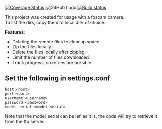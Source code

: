 [![Coverage Status](https://coveralls.io/repos/github/dutchbot/FoscamBackupper/badge.svg?branch=develop)](https://coveralls.io/github/dutchbot/FoscamBackupper?branch=develop)
![GitHub Logo](https://travis-ci.org/dutchbot/FoscamBackupper.svg?branch=master)
[![Build status](https://ci.appveyor.com/api/projects/status/pypbqfr3k08in3sq?svg=true)](https://ci.appveyor.com/project/dutchbot/foscambackupper)

This project was created for usage with a foscam camera.  
To list the dirs, copy them to local disk of choice.

**Features**:

* Deleting the remote files to clear up space.
* Zip the files locally.
* Delete the files locally after zipping.
* Limit the number of files downloaded.
* Track progress, so retries are possible.

## Set the following in settings.conf

```
host:<host>  
port:<port> 
username:<username>  
password:<password> 
model_serial:<model_serial>
```
Note that the model_serial can be left as it is, the code will try to retrieve it from the ftp server.

